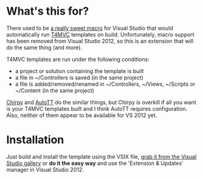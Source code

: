 # What's this for?

There used to be [a really sweet macro](http://stackoverflow.com/questions/2341717/can-you-do-a-runcustomtool-with-envdte-as-a-pre-build-event) for Visual Studio that would automatically run [T4MVC](http://t4mvc.codeplex.com) templates on build. Unfortunately, macro support has been removed from Visual Studio 2012, so this is an extension that will do the same thing (and more).

T4MVC templates are run under the following conditions:

* a project or solution containing the template is built
* a file in ~/Controllers is saved (in the same project)
* a file is added/removed/renamed in ~/Controllers, ~/Views, ~/Scripts or ~/Content (in the same project)

[Chirpy](http://chirpy.codeplex.com/) and [AutoTT](https://github.com/MartinF/Dynamo.AutoTT) do the similar things, but Chirpy is overkill if all you want is your T4MVC templates built and I think AutoTT requires configuration. Also, neither of them appear to be available for VS 2012 yet.

# Installation

Just build and install the template using the VSIX file, [grab it from the Visual Studio gallery](http://visualstudiogallery.msdn.microsoft.com/8d820b76-9fc4-429f-a95f-e68ed7d3111a) or **do it the easy way** and use the 'Extension & Updates' manager in Visual Studio 2012.